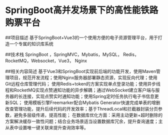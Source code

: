 # SpringBoot高并发场景下的高性能铁路购票平台

##项目描述
基于SpringBoot+Vue3的一个使用方便的电子资源管理平台，用于打造一个专属的知识库系统

##技术栈
SpringBoot ，SpringMVC，Mybatis，MySQL， Redis， RocketMQ，Websocket，Vue3， Nginx

##相关内容简述
基于Vue3和SpringBoot实现前后端的功能开发，使用Maven管理项目，规范开发流程；使用Nginx服务器部署静态资源，实现反向代理；使用Git远程仓库管理代码；
使用Redis+token的方案实现单点登录功能；使用异步线程和RocketMQ实现点赞通知功能的异步解耦；通过WebSocket建立客户端与服务器的长连接，实现点赞实时通知功能；使用Spring定时任务执行电子书信息更新SQL；
使用模板引擎Freemarker配合Mybatis Generator快速完成单表的增删改查管理功能，提升后续代码的开发效率；基于ThreadLocal和拦截器封装分页参数，避免多层级传递，提高性能；
在数据库优化方面：采用主动更新+超时删除的方案解决缓存一致性问题；结合业务场景适当设置数据库冗余，提升查询速度；主从表中设置唯一键关联来提升查询效率等。
